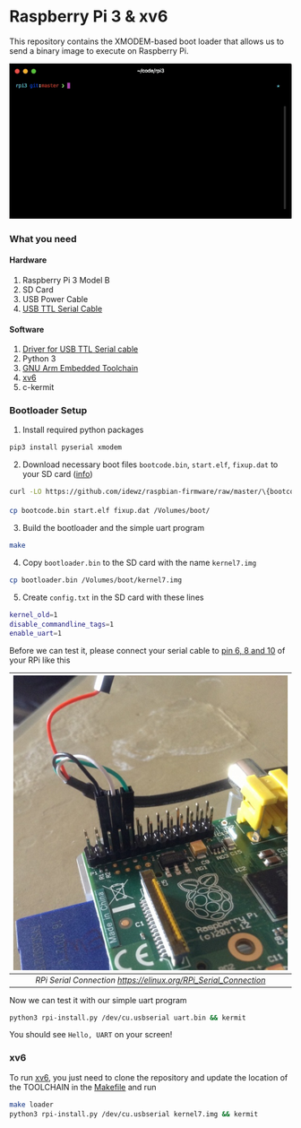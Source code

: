 # Raspberry Pi 3 & xv6

This repository contains the XMODEM-based boot loader that allows us to send a binary image to execute on Raspberry Pi.

![](images/xv6.gif)

### What you need

#### Hardware

1. Raspberry Pi 3 Model B
2. SD Card
3. USB Power Cable
4. [USB TTL Serial Cable](https://www.amazon.com/JBtek-Raspberry-Micro-Cable-Switch/dp/B00JU24Z3W)

#### Software

1. [Driver for USB TTL Serial cable](http://www.prolific.com.tw/us/ShowProduct.aspx?pcid=41&showlevel=0041-0041)
2. Python 3
3. [GNU Arm Embedded Toolchain](https://developer.arm.com/open-source/gnu-toolchain/gnu-rm)
4. [xv6](https://github.com/zhiyihuang/xv6_rpi2_port)
5. c-kermit

### Bootloader Setup

1. Install required python packages
```bash
pip3 install pyserial xmodem
```

2. Download necessary boot files `bootcode.bin`, `start.elf`, `fixup.dat` to your SD card ([info](https://elinux.org/RPi_Software))
```bash
curl -LO https://github.com/idewz/raspbian-firmware/raw/master/\{bootcode.bin,start.elf,fixup.dat\}

cp bootcode.bin start.elf fixup.dat /Volumes/boot/
```

3. Build the bootloader and the simple uart program
```bash
make
```

4. Copy `bootloader.bin` to the SD card with the name `kernel7.img`
```bash
cp bootloader.bin /Volumes/boot/kernel7.img
```

5. Create `config.txt` in the SD card with these lines
```bash
kernel_old=1
disable_commandline_tags=1
enable_uart=1

```

Before we can test it, please connect your serial cable to [pin 6, 8 and 10](https://pinout.xyz/pinout/uart) of your RPi like this

| ![](images/serial-cable.jpg) | 
|:--:| 
| *RPi Serial Connection https://elinux.org/RPi_Serial_Connection* |

Now we can test it with our simple uart program

```bash
python3 rpi-install.py /dev/cu.usbserial uart.bin && kermit
```

You should see `Hello, UART` on your screen!


### xv6

To run [xv6](https://github.com/zhiyihuang/xv6_rpi2_port), you just need to clone the repository and update the location of the TOOLCHAIN in the [Makefile](https://github.com/zhiyihuang/xv6_rpi2_port/blob/master/Makefile#L6) and run

```bash
make loader
python3 rpi-install.py /dev/cu.usbserial kernel7.img && kermit
```
